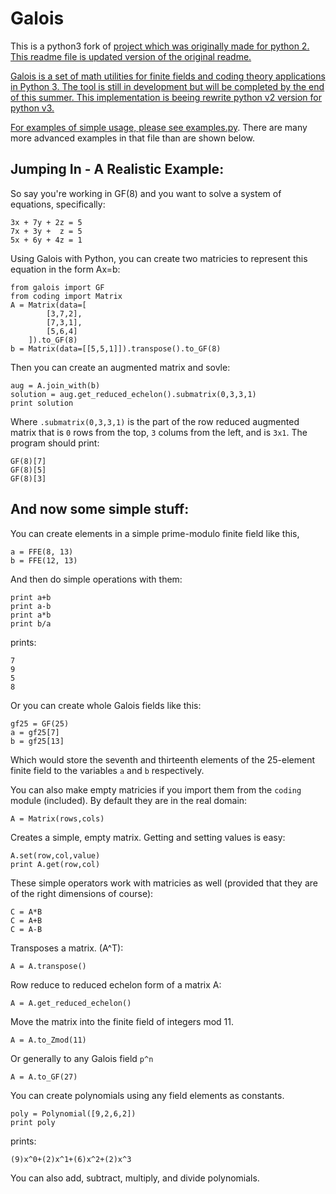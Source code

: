Galois
======

This is a  python3 fork of
<a href="https://github.com/Glank/Galois/"/>  project which was originally made for python 2.
This readme file is updated version of the original readme.

Galois is a set of math utilities for finite fields and coding theory applications in Python 3.
The tool is still in development but will be completed by the end of this summer.
This implementation is beeing rewrite python v2 version for python v3.

For examples of simple usage, please see
<a href="https://github.com/korimo/Galois/blob/master/examples.py">examples.py</a>.
There are many more advanced examples in that file than are shown below.

Jumping In - A Realistic Example:
---------------------------------

So say you're working in GF(8) and you want to solve a system of equations, specifically:

    3x + 7y + 2z = 5
    7x + 3y +  z = 5
    5x + 6y + 4z = 1

Using Galois with Python, you can create two matricies to represent this equation in the form Ax=b:

    from galois import GF
    from coding import Matrix
    A = Matrix(data=[
            [3,7,2],
            [7,3,1],
            [5,6,4]
        ]).to_GF(8)
    b = Matrix(data=[[5,5,1]]).transpose().to_GF(8)

Then you can create an augmented matrix and sovle:

    aug = A.join_with(b)
    solution = aug.get_reduced_echelon().submatrix(0,3,3,1)
    print solution

Where `.submatrix(0,3,3,1)` is the part of the row reduced augmented matrix that is
`0` rows from the top, `3` colums from the left, and is `3x1`.
The program should print:

    GF(8)[7]
    GF(8)[5]
    GF(8)[3]

And now some simple stuff:
--------------------------

You can create elements in a simple prime-modulo finite field like this,

    a = FFE(8, 13)
    b = FFE(12, 13)

And then do simple operations with them:

    print a+b
    print a-b
    print a*b
    print b/a

prints:

    7
    9
    5
    8

Or you can create whole Galois fields like this:

    gf25 = GF(25)
    a = gf25[7]
    b = gf25[13]

Which would store the seventh and thirteenth elements of the 25-element finite field to the variables `a` and `b` respectively.

You can also make empty matricies if you import them from the `coding` module (included).
By default they are in the real domain:

    A = Matrix(rows,cols)

Creates a simple, empty matrix. Getting and setting values is easy:

    A.set(row,col,value)
    print A.get(row,col)

These simple operators work with matricies as well (provided that they are of the right dimensions of course):

    C = A*B
    C = A+B
    C = A-B

Transposes a matrix. (A^T):

    A = A.transpose()

Row reduce to reduced echelon form of a matrix A:

    A = A.get_reduced_echelon()

Move the matrix into the finite field of integers mod 11.

    A = A.to_Zmod(11)

Or generally to any Galois field `p^n`

    A = A.to_GF(27)

You can create polynomials using any field elements as constants.

    poly = Polynomial([9,2,6,2])
    print poly

prints:

    (9)x^0+(2)x^1+(6)x^2+(2)x^3

You can also add, subtract, multiply, and divide polynomials.
